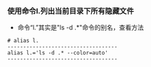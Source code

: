 ### 使用命令l.列出当前目录下所有隐藏文件
- 命令“l.”其实是"ls -d .*"命令的别名，查看方法
```
# alias l.
-----------------------------------
alias l.='ls -d .* --color=auto'
-----------------------------------
```
